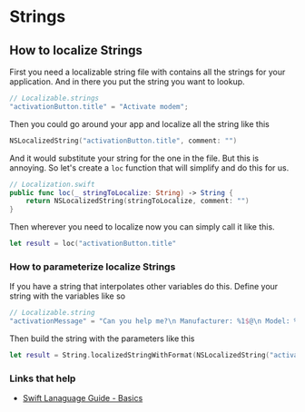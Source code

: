 # Strings

## How to localize Strings

First you need a localizable string file with contains all the strings for your application. And in there you put the string you want to lookup.

```swift
// Localizable.strings
"activationButton.title" = "Activate modem"; 
```

Then you could go around your app and localize all the string like this

```swift
NSLocalizedString("activationButton.title", comment: "")
```

And it would substitute your string for the one in the file. But this is annoying. So let's create a `loc` function that will simplify and do this for us.

```swift
// Localization.swift
public func loc(_ stringToLocalize: String) -> String {
    return NSLocalizedString(stringToLocalize, comment: "")
}
```

Then wherever you need to localize now you can simply call it like this.

```swift
let result = loc("activationButton.title"
```

### How to parameterize localize Strings

If you have a string that interpolates other variables do this. Define your string with the variables like so

```swift
// Localizable.string
"activationMessage" = "Can you help me?\n Manufacturer: %1$@\n Model: %2$@\n S/N: %3$@)";
```

Then build the string with the parameters like this

```swift
let result = String.localizedStringWithFormat(NSLocalizedString("activationMessage", comment: "activation message"), manufacturer, model, serialNumber)
```


### Links that help

* [Swift Lanaguage Guide - Basics](https://docs.swift.org/swift-book/LanguageGuide/TheBasics.html)

